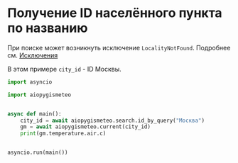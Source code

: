 # Получение ID населённого пункта по названию

При поиске может возникнуть исключение `LocalityNotFound`. Подробнее см. [Исключения](exceptions.md)

В этом примере `city_id` - ID Москвы.

```python
import asyncio

import aiopygismeteo


async def main():
    city_id = await aiopygismeteo.search.id_by_query("Москва")
    gm = await aiopygismeteo.current(city_id)
    print(gm.temperature.air.c)


asyncio.run(main())
```
